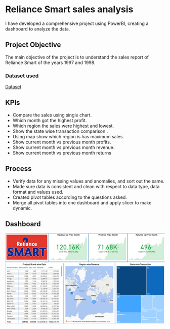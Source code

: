 # Reliance Smart sales analysis

I have developed a comprehensive project using PowerBI, creating a dashboard to analyze the data.

## Project Objective

The main objective of the project is to understand the sales report of Reliance Smart of the years 1997 and 1998.

### Dataset used 
<a href = "https://github.com/Kholay47/Reliance-sales-Analysis-Dashboard-/tree/main/project%20files">Dataset</a>

## KPIs
- Compare the sales using single chart.
- Which month got the highest profit.
- Which region the sales were highest and lowest.
- Show the state wise transaction comparison .
- Using map show which region is has maximum sales.
- Show current month vs previous month profits.
- Show current month vs previous month revenue.
- Show current month vs previous month returns

## Process
- Verify data for any missing values and anomalies, and sort out the same.
- Made sure data is consistent and clean with respect to data type, data format and values used.
- Created pivot tables according to the questions asked.
- Merge all pivot tables into one dashboard and apply slicer to make dynamic.

## Dashboard

![[Screenshot (495)](https://github.com/user-attachments/assets/17a62479-5cdc-4be7-9373-f264201d276e)](https://github.com/Kholay47/Reliance-sales-Analysis-Dashboard-/blob/main/project%20files/Dashboard_img.png)
